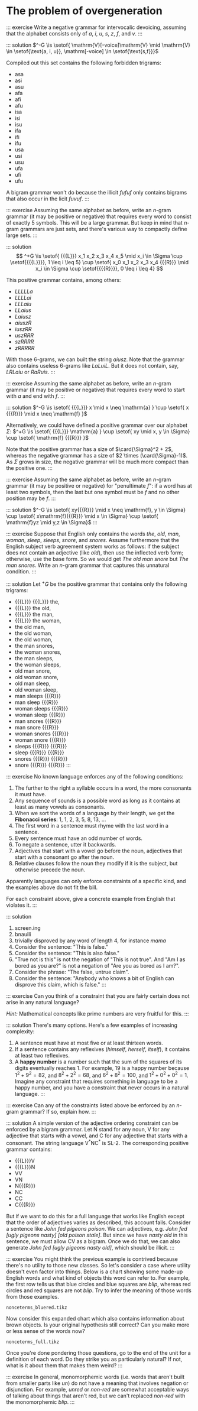 # The problem of overgeneration

::: exercise
Write a negative grammar for intervocalic devoicing, assuming that the alphabet consists only of
*a*,
*i*,
*u*,
*s*,
*z*,
*f*,
and
*v*.
:::

::: solution
$^-G \is \setof{ \mathrm{V}[-voice]\mathrm{V} \mid \mathrm{V} \in \setof{\text{a, i, u}}, \mathrm[-voice] \in \setof{\text{s,f}}}$

Compiled out this set contains the following forbidden trigrams:

- asa
- asi
- asu
- afa
- afi
- afu
- isa
- isi
- isu
- ifa
- ifi
- ifu
- usa
- usi
- usu
- ufa
- ufi
- ufu

A bigram grammar won't do because the illicit *fufuf* only contains bigrams that also occur in the licit *fuvuf*.
:::

::: exercise
Assuming the same alphabet as before,
write an $n$-gram grammar (it may be positive or negative) that requires every word to consist of exactly 5 symbols.
This will be a large grammar.
But keep in mind that $n$-gram grammars are just sets, and there's various way to compactly define large sets.
:::

::: solution
$$
^+G \is
\setof{ {{{L}}} x_1 x_2 x_3 x_4 x_5 \mid x_i \in \Sigma \cup \setof{{{{L}}}}, 1 \leq i \leq 5}
\cup
\setof{ x_0 x_1 x_2 x_3 x_4 {{{R}}} \mid x_i \in \Sigma \cup \setof{{{{R}}}}, 0 \leq i \leq 4}
$$

This positive grammar contains, among others:

- ${{{L}}} {{{L}}} {{{L}}} {{{L}}} {{{L}}} a$
- ${{{L}}} {{{L}}} {{{L}}} {{{L}}} a i$
- ${{{L}}} {{{L}}} {{{L}}} a i u$
- ${{{L}}} {{{L}}} a i u s$
- ${{{L}}} a i u s z$
- $a i u s z {{{R}}}$
- $i u s z {{{R}}} {{{R}}}$
- $u s z {{{R}}} {{{R}}} {{{R}}}$
- $s z {{{R}}} {{{R}}} {{{R}}} {{{R}}}$
- $z {{{R}}} {{{R}}} {{{R}}} {{{R}}} {{{R}}}$

With those 6-grams, we can built the string $aiusz$.
Note that the grammar also contains useless 6-grams like ${{{L}}} a {{{L}}} u i {{{L}}}$.
But it does not contain, say, ${{{L}}} {{{R}}} {{{L}}} a i u$ or ${{{R}}} a {{{R}}} u i s$.
:::

::: exercise
Assuming the same alphabet as before,
write an $n$-gram grammar (it may be positive or negative) that requires every word to start with
*a*
and end with
*f*.
:::

::: solution
$^-G \is
\setof{ {{{L}}} x \mid x \neq \mathrm{a} }
\cup
\setof{ x {{{R}}} \mid x \neq \mathrm{f} }$

Alternatively, we could have defined a positive grammar over our alphabet $\Sigma$:
$^+G \is
\setof{ {{{L}}} \mathrm{a} }
\cup
\setof{ xy \mid x, y \in \Sigma}
\cup
\setof{ \mathrm{f} {{{R}}} }$

Note that the positive grammar has a size of $\card{\Sigma}^2 + 2$,
whereas the negative grammar has a size of $2 \times (\card{\Sigma}-1)$.
As $\Sigma$ grows in size, the negative grammar will be much more compact than the positive one.
:::

::: exercise
Assuming the same alphabet as before,
write an $n$-gram grammar (it may be positive or negative) for "penultimate *f*":
if a word has at least two symbols, then the last but one symbol must be *f* and no other position may be *f*.
:::

::: solution
$^-G \is
\setof{ xy{{{R}}} \mid x \neq \mathrm{f}, y \in \Sigma}
\cup
\setof{ x\mathrm{f}{{{R}}} \mid x \in \Sigma}
\cup
\setof{ \mathrm{f}yz \mid y,z \in \Sigma}$
:::

::: exercise
Suppose that English only contains the words
*the*,
*old*,
*man*,
*woman*,
*sleep*,
*sleeps*,
*snore*,
and
*snores*.
Assume furthermore that the English subject verb agreement system works as follows:
if the subject does not contain an adjective (like *old*),
then use the inflected verb form; otherwise, use the base form.
So we would get *The old man snore* but *The man snores*.
Write an $n$-gram grammar that captures this unnatural condition.
:::

::: solution
Let $^+G$ be the positive grammar that contains only the following trigrams:

- {{{L}}} {{{L}}} the,
- {{{L}}} the old,
- {{{L}}} the man, 
- {{{L}}} the woman, 
- the old man,
- the old woman,
- the old woman,
- the man snores,
- the woman snores,
- the man sleeps,
- the woman sleeps,
- old man snore,
- old woman snore,
- old man sleep,
- old woman sleep,
- man sleeps {{{R}}}
- man sleep {{{R}}}
- woman sleeps {{{R}}}
- woman sleep {{{R}}}
- man snores {{{R}}}
- man snore {{{R}}}
- woman snores {{{R}}}
- woman snore {{{R}}}
- sleeps {{{R}}} {{{R}}}
- sleep {{{R}}} {{{R}}}
- snores {{{R}}} {{{R}}}
- snore {{{R}}} {{{R}}}
:::

::: exercise
No known language enforces any of the following conditions:

1. The further to the right a syllable occurs in a word, the more consonants it must have.
1. Any sequence of sounds is a possible word as long as it contains at least as many vowels as consonants.
1. When we sort the words of a language by their length, we get the **Fibonacci series**: 1, 1, 2, 3, 5, 8, 13, ...
1. The first word in a sentence must rhyme with the last word in a sentence.
1. Every sentence must have an odd number of words.
1. To negate a sentence, utter it backwards.
1. Adjectives that start with a vowel go before the noun, adjectives that start with a consonant go after the noun.
1. Relative clauses follow the noun they modify if it is the subject, but otherwise precede the noun.

Apparently languages can only enforce constraints of a specific kind, and the examples above do not fit the bill.

For each constraint above, give a concrete example from English that violates it.
:::

::: solution
1. screen.ing
1. bnauili
1. trivially disproved by any word of length 4, for instance *mama*
1. Consider the sentence: "This is false."
1. Consider the sentence: "This is also false."
1. "True not is this" is not the negation of "This is not true". And "Am I as bored as you are?" is not a negation of "Are you as bored as I am?".
1. Consider the phrase: "The false, untrue claim".
1. Consider the sentence: "Anybody who knows a bit of English can disprove this claim, which is false."
:::

::: exercise
Can you think of a constraint that you are fairly certain does not arise in any natural language?

*Hint:* Mathematical concepts like prime numbers are very fruitful for this.
:::

::: solution
There's many options.
Here's a few examples of increasing complexity:

1. A sentence must have at most five or at least thirteen words.
1. If a sentence contains any reflexives (*himself*, *herself*, *itself*), it contains at least two reflexives.
1. A **happy number** is a number such that the sum of the squares of its digits eventually reaches 1. For example, 19 is a happy number because $1^2 + 9^2 = 82$, and $8^2 + 2^2 = 68$, and $6^2 + 8^2 = 100$, and $1^2 + 0^2 + 0^2 = 1$. Imagine any constraint that requires something in language to be a happy number, and you have a constraint that never occurs in a natural language.
:::

::: exercise
Can any of the constraints listed above be enforced by an $n$-gram grammar?
If so, explain how.
:::

::: solution
A simple version of the adjective ordering constraint can be enforced by a bigram grammar.
Let N stand for any noun, V for any adjective that starts with a vowel, and C for any adjective that starts with a consonant.
The string language $\mathrm{V}^*\mathrm{N}\mathrm{C}^*$ is SL-2.
The corresponding positive grammar contains:

- {{{L}}}V
- {{{L}}}N
- VV
- VN
- N{{{R}}}
- NC
- CC
- C{{{R}}}

But if we want to do this for a full language that works like English except that the order of adjectives varies as described, this account fails.
Consider a sentence like *John fed pigeons poison*.
We can adjectives, e.g. *John fed [ugly pigeons nasty] [old poison stale]*.
But since we have *nasty old* in this sentence, we must allow CV as a bigram.
Once we do that, we can also generate *John fed [ugly pigeons nasty old]*, which should be illicit.
:::

::: exercise
You might think the previous example is contrived because there's no utility to those new classes.
So let's consider a case where utility doesn't even factor into things.
Below is a chart showing some made-up English words and what kind of objects this word can refer to.
For example, the first row tells us that blue circles and blue squares are *blip*, whereas red circles and red squares are not *blip*.
Try to infer the meaning of those words from those examples.

~~~ {.include-tikz}
nonceterms_bluered.tikz
~~~

Now consider this expanded chart which also contains information about brown objects.
Is your original hypothesis still correct?
Can you make more or less sense of the words now?

~~~ {.include-tikz}
nonceterms_full.tikz
~~~

Once you're done pondering those questions, go to the end of the unit for a definition of each word.
Do they strike you as particularly natural?
If not, what is it about them that makes them weird?
:::

::: exercise
In general, monomorphemic words (i.e. words that aren't built from smaller parts like *un*) do not have a meaning that involves negation or disjunction.
For example, *unred* or *non-red* are somewhat acceptable ways of talking about things that aren't red, but we can't replaced *non-red* with the monomorphemic *blip*.
:::
